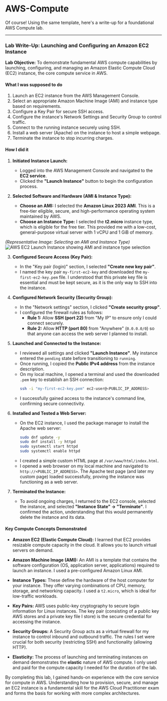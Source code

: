 # AWS-Compute
Of course! Using the same template, here's a write-up for a foundational AWS Compute lab.

---

### Lab Write-Up: Launching and Configuring an Amazon EC2 Instance

**Lab Objective:** To demonstrate fundamental AWS compute capabilities by launching, configuring, and managing an Amazon Elastic Compute Cloud (EC2) instance, the core compute service in AWS.

#### What I was supposed to do
1.  Launch an EC2 instance from the AWS Management Console.
2.  Select an appropriate Amazon Machine Image (AMI) and instance type based on requirements.
3.  Configure a Key Pair for secure SSH access.
4.  Configure the instance's Network Settings and Security Group to control traffic.
5.  Connect to the running instance securely using SSH.
6.  Install a web server (Apache) on the instance to host a simple webpage.
7.  Terminate the instance to stop incurring charges.

#### How I did it

1.  **Initiated Instance Launch:**
    *   Logged into the AWS Management Console and navigated to the **EC2 service**.
    *   Clicked the **"Launch Instance"** button to begin the configuration process.

2.  **Selected Software and Hardware (AMI & Instance Type):**
    *   **Choose an AMI:** I selected the **Amazon Linux 2023 AMI**. This is a free-tier eligible, secure, and high-performance operating system maintained by AWS.
    *   **Choose an Instance Type:** I selected the **t2.micro** instance type, which is eligible for the free tier. This provided me with a low-cost, general-purpose virtual server with 1 vCPU and 1 GiB of memory.

*(Representative Image: Selecting an AMI and Instance Type)*
![AWS EC2 Launch Instance showing AMI and instance type selection](https://docs.aws.amazon.com/AWSEC2/latest/UserGuide/images/choose-instance-type.png)

3.  **Configured Secure Access (Key Pair):**
    *   In the "Key pair (login)" section, I selected **"Create new key pair"**.
    *   I named the key pair `my-first-ec2-key` and downloaded the `my-first-ec2-key.pem` file. I understood that this private key file is essential and must be kept secure, as it is the only way to SSH into the instance.

4.  **Configured Network Security (Security Group):**
    *   In the "Network settings" section, I clicked **"Create security group"**.
    *   I configured the firewall rules as follows:
        *   **Rule 1:** Allow **SSH (port 22)** from "My IP" to ensure only I could connect securely.
        *   **Rule 2:** Allow **HTTP (port 80)** from "Anywhere" (`0.0.0.0/0`) so that anyone can access the web server I planned to install.

5.  **Launched and Connected to the Instance:**
    *   I reviewed all settings and clicked **"Launch Instance"**. My instance entered the `pending` state before transitioning to `running`.
    *   Once running, I copied the **Public IPv4 address** from the instance description.
    *   On my local machine, I opened a terminal and used the downloaded `.pem` key to establish an SSH connection:
        ```bash
        ssh -i "my-first-ec2-key.pem" ec2-user@<PUBLIC_IP_ADDRESS>
        ```
    *   I successfully gained access to the instance's command line, confirming secure connectivity.

6.  **Installed and Tested a Web Server:**
    *   On the EC2 instance, I used the package manager to install the Apache web server:
        ```bash
        sudo dnf update -y
        sudo dnf install -y httpd
        sudo systemctl start httpd
        sudo systemctl enable httpd
        ```
    *   I created a simple custom HTML page at `/var/www/html/index.html`.
    *   I opened a web browser on my local machine and navigated to `http://<PUBLIC_IP_ADDRESS>`. The Apache test page (and later my custom page) loaded successfully, proving the instance was functioning as a web server.

7.  **Terminated the Instance:**
    *   To avoid ongoing charges, I returned to the EC2 console, selected the instance, and selected **"Instance State" -> "Terminate"**. I confirmed the action, understanding that this would permanently delete the instance and its data.

#### Key Compute Concepts Demonstrated

*   **Amazon EC2 (Elastic Compute Cloud):** I learned that EC2 provides resizable compute capacity in the cloud. It allows you to launch virtual servers on demand.

*   **Amazon Machine Image (AMI):** An AMI is a template that contains the software configuration (OS, application server, applications) required to launch an instance. I used a pre-configured Amazon Linux AMI.

*   **Instance Types:** These define the hardware of the host computer for your instance. They offer varying combinations of CPU, memory, storage, and networking capacity. I used a `t2.micro`, which is ideal for low-traffic workloads.

*   **Key Pairs:** AWS uses public-key cryptography to secure login information for Linux instances. The key pair (consisting of a public key AWS stores and a private key file I store) is the secure credential for accessing the instance.

*   **Security Groups:** A Security Group acts as a virtual firewall for my instance to control inbound and outbound traffic. The rules I set were crucial for both security (restricting SSH) and functionality (allowing HTTP).

*   **Elasticity:** The process of launching and terminating instances on demand demonstrates the **elastic** nature of AWS compute. I only used and paid for the compute capacity I needed for the duration of the lab.

By completing this lab, I gained hands-on experience with the core service for compute in AWS. Understanding how to provision, secure, and manage an EC2 instance is a fundamental skill for the AWS Cloud Practitioner exam and forms the basis for working with more complex architectures.
